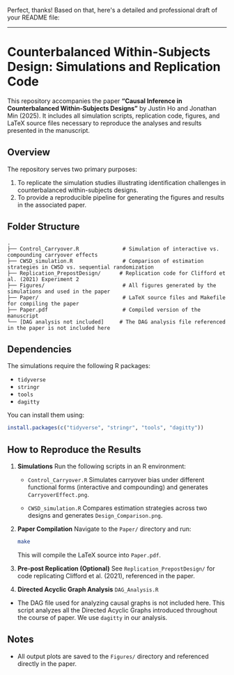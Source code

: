 Perfect, thanks! Based on that, here's a detailed and professional draft of your README file:

---

# Counterbalanced Within-Subjects Design: Simulations and Replication Code

This repository accompanies the paper **“Causal Inference in Counterbalanced Within-Subjects Designs”** by Justin Ho and Jonathan Min (2025). It includes all simulation scripts, replication code, figures, and LaTeX source files necessary to reproduce the analyses and results presented in the manuscript.

## Overview

The repository serves two primary purposes:

1. To replicate the simulation studies illustrating identification challenges in counterbalanced within-subjects designs.
2. To provide a reproducible pipeline for generating the figures and results in the associated paper.

## Folder Structure

```
.
├── Control_Carryover.R              # Simulation of interactive vs. compounding carryover effects
├── CWSD_simulation.R                # Comparison of estimation strategies in CWSD vs. sequential randomization
├── Replication_PrepostDesign/      # Replication code for Clifford et al. (2021) Experiment 2
├── Figures/                         # All figures generated by the simulations and used in the paper
├── Paper/                           # LaTeX source files and Makefile for compiling the paper
├── Paper.pdf                        # Compiled version of the manuscript
└── [DAG analysis not included]     # The DAG analysis file referenced in the paper is not included here
```

## Dependencies

The simulations require the following R packages:

* `tidyverse`
* `stringr`
* `tools`
* `dagitty`

You can install them using:

```r
install.packages(c("tidyverse", "stringr", "tools", "dagitty"))
```

## How to Reproduce the Results

1. **Simulations**
   Run the following scripts in an R environment:

   * `Control_Carryover.R`
     Simulates carryover bias under different functional forms (interactive and compounding) and generates `CarryoverEffect.png`.

   * `CWSD_simulation.R`
     Compares estimation strategies across two designs and generates `Design_Comparison.png`.

2. **Paper Compilation**
   Navigate to the `Paper/` directory and run:

   ```bash
   make
   ```

   This will compile the LaTeX source into `Paper.pdf`.

3. **Pre-post Replication (Optional)**
   See `Replication_PrepostDesign/` for code replicating Clifford et al. (2021), referenced in the paper.

4. **Directed Acyclic Graph Analysis** `DAG_Analysis.R`
* The DAG file used for analyzing causal graphs is not included here.
    This script analyzes all the Directed Acyclic Graphs introduced throughout the course of paper. We use `dagitty` in our analysis.

    
## Notes

* All output plots are saved to the `Figures/` directory and referenced directly in the paper.

